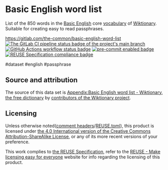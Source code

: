 # Basic English word list

List of the 850 words in the [Basic English](https://en.wikipedia.org/wiki/Basic_English) core [vocabulary](https://en.wiktionary.org/wiki/vocabulary) of [Wiktionary](https://en.wiktionary.org/). Suitable for creating easy to read passphrases.

<https://gitlab.com/the-common/basic-english-word-list>  
[![The GitLab CI pipeline status badge of the project's `main` branch](https://gitlab.com/the-common/basic-english-word-list/badges/main/pipeline.svg?ignore_skipped=true "Click here to check out the comprehensive status of the GitLab CI pipelines")](https://gitlab.com/the-common/basic-english-word-list/-/pipelines) [![GitHub Actions workflow status badge](https://github.com/the-common/basic-english-word-list/actions/workflows/check-potential-problems.yml/badge.svg "GitHub Actions workflow status")](https://github.com/the-common/basic-english-word-list/actions/workflows/check-potential-problems.yml) [![pre-commit enabled badge](https://img.shields.io/badge/pre--commit-enabled-brightgreen?logo=pre-commit&logoColor=white "This project uses pre-commit to check potential problems")](https://pre-commit.com/) [![REUSE Specification compliance badge](https://api.reuse.software/badge/gitlab.com/the-common/basic-english-word-list "This project complies to the REUSE specification to decrease software licensing costs")](https://api.reuse.software/info/gitlab.com/the-common/basic-english-word-list)

\#dataset \#english \#passphrase

## Source and attribution

The source of this data set is [Appendix:Basic English word list - Wiktionary, the free dictionary](https://en.wiktionary.org/wiki/Appendix:Basic_English_word_list) by [contributors of the Wiktionary project](https://en.wiktionary.org/w/index.php?title=Appendix:Basic_English_word_list&action=history&dir=prev).

## Licensing

Unless otherwise noted([comment headers](https://reuse.software/spec-3.3/#comment-headers)/[REUSE.toml](https://reuse.software/spec-3.3/#reusetoml)), this product is licensed under [the 4.0 International version of the Creative Commons Attribution-ShareAlike License](https://creativecommons.org/licenses/by-sa/4.0/), or any of its more recent versions of your preference.

This work complies to [the REUSE Specification](https://reuse.software/spec/), refer to the [REUSE - Make licensing easy for everyone](https://reuse.software/) website for info regarding the licensing of this product.
